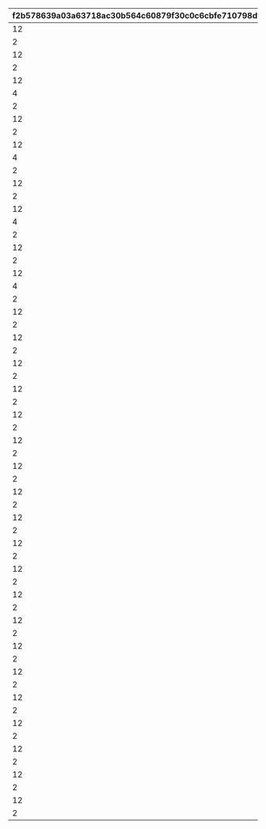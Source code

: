 |f2b578639a03a63718ac30b564c60879f30c0c6cbfe710798dfc4e10ebe0ff59|7862bc57c15d67b0c76ab7b935aa750b7558084ec44d2f3ca8e6430e611ed768|4c1abd1e392894127817a1245e1ba997f1f5c76e0e076d0353ebc65ba85da7f6|ea0d2b375abc4315b50db609fbe9c8e2c293cf6faf5cf8a40ba81c54ea41a62d|c3bc4634b12daa89a254864a46691d85acc1ad5c1c942049a9d0cca0962b5c97|
| --- | --- | --- | --- | --- |
|12|150000|10000101|100001011|94002|
|2|6|10000101|100001012|22003|
|12|500000|10000102|100001021|94002|
|2|6|10000102|100001022|22003|
|12|500000|10000103|100001031|94002|
|4|3|10000103|100001032|140001|
|2|3|10000103|100001033|25001|
|12|500000|10000104|100001041|94002|
|2|6|10000104|100001042|22003|
|12|500000|10000105|100001051|94002|
|4|4|10000105|100001052|140001|
|2|4|10000105|100001053|25001|
|12|500000|10000106|100001061|94002|
|2|6|10000106|100001062|22003|
|12|500000|10000107|100001071|94002|
|4|4|10000107|100001072|140001|
|2|4|10000107|100001073|25001|
|12|500000|10000108|100001081|94002|
|2|6|10000108|100001082|22003|
|12|500000|10000109|100001091|94002|
|4|4|10000109|100001092|140001|
|2|4|10000109|100001093|25001|
|12|120000|10050501|100505011|94002|
|2|3|10050501|100505012|22003|
|12|120000|10050502|100505021|94002|
|2|4|10050502|100505022|22003|
|12|120000|10050503|100505031|94002|
|2|4|10050503|100505032|22003|
|12|120000|10050511|100505111|94002|
|2|3|10050511|100505112|22003|
|12|160000|10050512|100505121|94002|
|2|4|10050512|100505122|22003|
|12|120000|10060601|100606011|94002|
|2|3|10060601|100606012|22003|
|12|120000|10060602|100606021|94002|
|2|4|10060602|100606022|22003|
|12|120000|10060603|100606031|94002|
|2|4|10060603|100606032|22003|
|12|120000|10060611|100606111|94002|
|2|3|10060611|100606112|22003|
|12|160000|10060612|100606121|94002|
|2|4|10060612|100606122|22003|
|12|120000|10070701|100707011|94002|
|2|3|10070701|100707012|22003|
|12|120000|10070702|100707021|94002|
|2|4|10070702|100707022|22003|
|12|120000|10070703|100707031|94002|
|2|4|10070703|100707032|22003|
|12|120000|10070711|100707111|94002|
|2|3|10070711|100707112|22003|
|12|160000|10070712|100707121|94002|
|2|4|10070712|100707122|22003|
|12|120000|10080801|100808011|94002|
|2|3|10080801|100808012|22003|
|12|120000|10080802|100808021|94002|
|2|4|10080802|100808022|22003|
|12|120000|10080803|100808031|94002|
|2|4|10080803|100808032|22003|
|12|120000|10080811|100808111|94002|
|2|3|10080811|100808112|22003|
|12|160000|10080812|100808121|94002|
|2|4|10080812|100808122|22003|